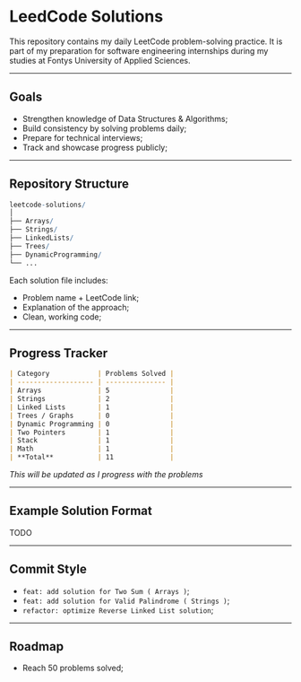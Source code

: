 # LeedCode Solutions
This repository contains my daily LeetCode problem-solving practice. It is part of my preparation for software engineering internships during my studies at Fontys University of Applied Sciences.

---
## Goals
- Strengthen knowledge of Data Structures & Algorithms;
- Build consistency by solving problems daily;
- Prepare for technical interviews;
- Track and showcase progress publicly;

---
## Repository Structure

```mathematica
leetcode-solutions/
│
├── Arrays/
├── Strings/
├── LinkedLists/
├── Trees/
├── DynamicProgramming/
└── ...
```

Each solution file includes:
  - Problem name + LeetCode link;
  - Explanation of the approach;
  - Clean, working code;

---
## Progress Tracker

```markdown
| Category            | Problems Solved |
| ------------------- | --------------- |
| Arrays              | 5               |
| Strings             | 2               |
| Linked Lists        | 1               |
| Trees / Graphs      | 0               |
| Dynamic Programming | 0               |
| Two Pointers        | 1               |
| Stack               | 1               |
| Math                | 1               |
| **Total**           | 11              |
```

*This will be updated as I progress with the problems*

---
## Example Solution Format
TODO

---
## Commit Style
  - `feat: add solution for Two Sum ( Arrays )`;
  - `feat: add solution for Valid Palindrome ( Strings )`;
  - `refactor: optimize Reverse Linked List solution`;

---
## Roadmap
  - Reach 50 problems solved;
